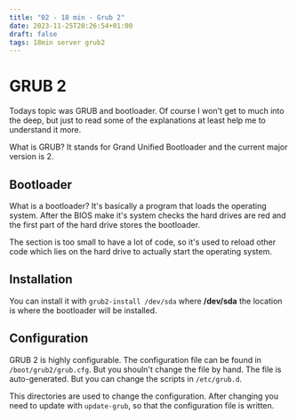 ```yaml
---
title: "02 - 18 min - Grub 2"
date: 2023-11-25T20:26:54+01:00
draft: false
tags: 18min server grub2
---
```


# GRUB 2
Todays topic was GRUB and bootloader. Of course I won't get to much into the deep, but just 
to read some of the explanations at least help me to understand it more.

What is GRUB? It stands for Grand Unified Bootloader and the current major version is 2.

## Bootloader
What is a bootloader? It's basically a program that loads the operating system. After the BIOS
make it's system checks the hard drives are red and the first part of the hard drive stores the
bootloader. 

The section is too small to have a lot of code, so it's used to reload other code which lies on
the hard drive to actually start the operating system.

## Installation
You can install it with `grub2-install /dev/sda` where **/dev/sda** the location is where the bootloader
will be installed.

## Configuration
GRUB 2 is highly configurable. The configuration file can be found in `/boot/grub2/grub.cfg`. But you
shouln't change the file by hand. The file is auto-generated. But you can change the scripts in `/etc/grub.d`.

This directories are used to change the configuration. After changing you need to update with `update-grub`, so that
the configuration file is written.